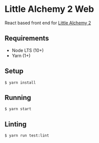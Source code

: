 # Little Alchemy 2 Web

React based front end for [Little Alchemy 2](https://littlealchemy2.com/)

## Requirements

* Node LTS (10+)
* Yarn (1+)

## Setup

`$ yarn install`

## Running

`$ yarn start`

## Linting

`$ yarn run test:lint`
